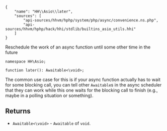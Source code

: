 ``` yamlmeta
{
    "name": "HH\\Asio\\later",
    "sources": [
        "api-sources/hhvm/hphp/system/php/async/convenience.ns.php",
        "api-sources/hhvm/hphp/hack/hhi/stdlib/builtins_asio_utils.hhi"
    ]
}
```




Reschedule the work of an async function until some other time in the
future




``` Hack
namespace HH\Asio;

function later(): Awaitable<\void>;
```




The common use case for this is if your async function actually has to wait
for some blocking call, you can tell other ` Awaitable `s in the async
scheduler that they can work while this one waits for the blocking call to
finish (e.g., maybe in a polling situation or something).




## Returns




+ ` Awaitable<\void> ` - `` Awaitable `` of ``` void ```.
<!-- HHAPIDOC -->
